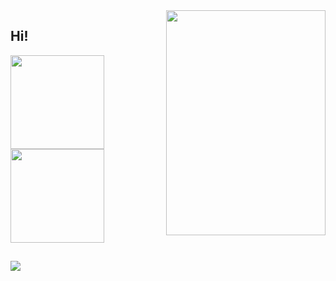 
<img align="right" src="https://media.tenor.com/500rWqut3sMAAAAC/party-gopher.gif" max-width="255px" width="255px" height="360em">
<h2 align="left"> Hi! </h2>

<p align="left">
  <img height="150em" src="http://github-profile-summary-cards.vercel.app/api/cards/profile-details?username=v0ltmx&theme=dracula"  />
  <img height="150em" src="https://github-readme-streak-stats.herokuapp.com/?user=v0ltmx&theme=dracula&hide_border=false"  />
<!--  <img height="150em" src="https://github-readme-stats.vercel.app/api/top-langs/?username=v0ltmx&layout=compact&theme=dracula&show_icons=true)"  /> -->
</p>

  ## 
  ![](https://komarev.com/ghpvc/?username=your-github-v0ltmx&color=blueviolet&label=Views)  

